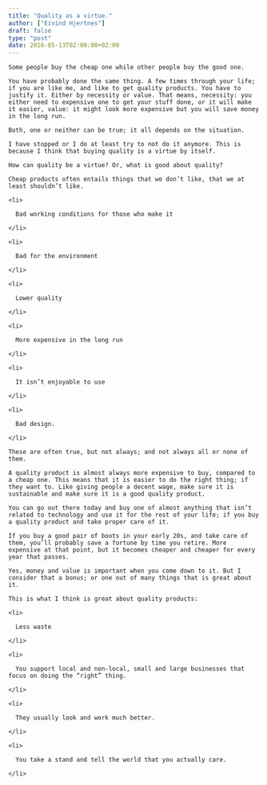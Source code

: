 ```yaml
---
title: "Quality as a virtue."
author: ["Eivind Hjertnes"]
draft: false
type: "post"
date: 2016-05-13T02:00:00+02:00
---
```


<div class="HTML">
  <div></div>

<p>

</div>

```text
Some people buy the cheap one while other people buy the good one.
```

<div class="HTML">
  <div></div>

</p>

</div>

<div class="HTML">
  <div></div>

<p>

</div>

```text
You have probably done the same thing. A few times through your life; if you are like me, and like to get quality products. You have to justify it. Either by necessity or value. That means, necessity: you either need to expensive one to get your stuff done, or it will make it easier, value: it might look more expensive but you will save money in the long run.
```

<div class="HTML">
  <div></div>

</p>

</div>

<div class="HTML">
  <div></div>

<p>

</div>

```text
Both, one or neither can be true; it all depends on the situation.
```

<div class="HTML">
  <div></div>

</p>

</div>

<div class="HTML">
  <div></div>

<p>

</div>

```text
I have stopped or I do at least try to not do it anymore. This is because I think that buying quality is a virtue by itself.
```

<div class="HTML">
  <div></div>

</p>

</div>

<div class="HTML">
  <div></div>

<p>

</div>

```text
How can quality be a virtue? Or, what is good about quality?
```

<div class="HTML">
  <div></div>

</p>

</div>

<div class="HTML">
  <div></div>

<p>

</div>

```text
Cheap products often entails things that we don’t like, that we at least shouldn’t like.
```

<div class="HTML">
  <div></div>

</p>

</div>

<div class="HTML">
  <div></div>

<ul>

</div>

```text
<li>

  Bad working conditions for those who make it

</li>

<li>

  Bad for the environment

</li>

<li>

  Lower quality

</li>

<li>

  More expensive in the long run

</li>

<li>

  It isn’t enjoyable to use

</li>

<li>

  Bad design.

</li>
```

<div class="HTML">
  <div></div>

</ul>

</div>

<div class="HTML">
  <div></div>

<p>

</div>

```text
These are often true, but not always; and not always all or none of them.
```

<div class="HTML">
  <div></div>

</p>

</div>

<div class="HTML">
  <div></div>

<p>

</div>

```text
A quality product is almost always more expensive to buy, compared to a cheap one. This means that it is easier to do the right thing; if they want to. Like giving people a decent wage, make sure it is sustainable and make sure it is a good quality product.
```

<div class="HTML">
  <div></div>

</p>

</div>

<div class="HTML">
  <div></div>

<p>

</div>

```text
You can go out there today and buy one of almost anything that isn’t related to technology and use it for the rest of your life; if you buy a quality product and take proper care of it.
```

<div class="HTML">
  <div></div>

</p>

</div>

<div class="HTML">
  <div></div>

<p>

</div>

```text
If you buy a good pair of boots in your early 20s, and take care of them, you’ll probably save a fortune by time you retire. More expensive at that point, but it becomes cheaper and cheaper for every year that passes.
```

<div class="HTML">
  <div></div>

</p>

</div>

<div class="HTML">
  <div></div>

<p>

</div>

```text
Yes, money and value is important when you come down to it. But I consider that a bonus; or one out of many things that is great about it.
```

<div class="HTML">
  <div></div>

</p>

</div>

<div class="HTML">
  <div></div>

<p>

</div>

```text
This is what I think is great about quality products:
```

<div class="HTML">
  <div></div>

</p>

</div>

<div class="HTML">
  <div></div>

<ul>

</div>

```text
<li>

  Less waste

</li>

<li>

  You support local and non-local, small and large businesses that focus on doing the “right” thing.

</li>

<li>

  They usually look and work much better.

</li>

<li>

  You take a stand and tell the world that you actually care.

</li>
```

<div class="HTML">
  <div></div>

</ul>

</div>
